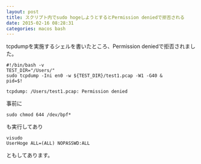 ```yaml
---
layout: post
title: スクリプト内でsudo hogeしようとするとPermission deniedで拒否される
date: 2015-02-16 08:28:31
categories: macos bash
---
```

<p>tcpdumpを実施するシェルを書いたところ、Permission deniedで拒否されました。</p>

<pre><code>#!/bin/bash -v
TEST_DIR="/Users/"
sudo tcpdump -Ini en0 -w ${TEST_DIR}/test1.pcap -W1 -G40 &amp;
pid=$!

tcpdump: /Users/test1.pcap: Permission denied
</code></pre>

<p>事前に</p>

<pre><code>sudo chmod 644 /dev/bpf*
</code></pre>

<p>も実行してあり</p>

<pre><code>visudo
UserHoge ALL=(ALL) NOPASSWD:ALL
</code></pre>

<p>ともしてあります。</p>
